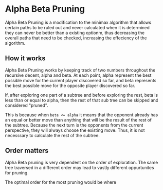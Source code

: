 # Alpha Beta Pruning

Alpha Beta Pruning is a modification to the minimax algorithm that allows certain paths to be ruled out and never calculated when it is determined they can never be better than a existing optionm, thus decreasing the overall paths that need to be checked, increasing the effeciency of the algorithm.

## How it works

Alpha Beta Pruning works by keeping track of two numbers throughout the recursive decent, alpha and beta. At each point, alpha represent the best possible move for the current player discovered so far, and beta represents the best possible move for the opposite player discovered so far.

If, after exploring one part of a subtree and before exploring the rest, beta is less than or equal to alpha, then the rest of that sub tree can be skipped and considered "pruned".

This is because when `beta <= alpha` it means that the opponent already has an equal or better move than anything that will be the result of the rest of the subtree. Because the next turn is the opponents from the current perspective, they will always choose the existing move. Thus, it is not necesssary to calculate the rest of the subtree.

## Order matters

Alpha Beta pruning is very dependent on the order of exploration. The same tree traversed in a different order may lead to vastly different oppurtunites for pruning.

The optimal order for the most pruning would be where
